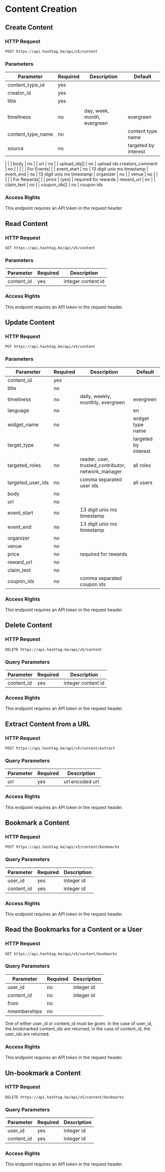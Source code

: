 # Content Creation




## Create Content

### HTTP Request

`POST https://api.hashtag.be/api/v5/content`

### Parameters

Parameter | Required | Description | Default
--------- | -------- | ----------- | -------
content_type_id | yes | |
creator_id | yes | |
title | yes | |
| | |
timeliness | no | day, week, month, evergreen | evergreen 
content_type_name | no | | content type name
source | no | | targeted by interest

| | |
body | no | |
url | no | |
upload_ids[] | no | upload ids
creators_comment | no | |
| | | 
For Events| | |
event_start | no | 13 digit unix ms timestamp |
event_end | no | 13 digit unix ms timestamp |
organizer | no | |
venue | no | | 
| | |
For Rewards| | |
price | (yes) | required for rewards |
reward_url | no | |
claim_text | no | | 
coupon_ids[] | no | coupon ids

### Access Rights

This endpoint requires an API token in the request header.





## Read Content

### HTTP Request

`GET https://api.hashtag.be/api/v5/content`

### Parameters

Parameter | Required | Description
--------- | -------- | -----------
content_id | yes | integer content id

### Access Rights

This endpoint requires an API token in the request header.




## Update Content

### HTTP Request

`PUT https://api.hashtag.be/api/v5/content`

### Parameters

Parameter | Required | Description | Default
--------- | -------- | ----------- | -------
content_id | yes | |
title | no | |
timeliness | no | daily, weekly, monthly, evergreen | evergreen 
language | no | | en
widget_name | no | | widget type name
target_type | no | | targeted by interest
targeted_roles | no | reader, user, trusted_contributor, network_manager | all roles
targeted_user_ids | no | comma separated user ids | all users
body | no | |
url | no | |
event_start | no | 13 digit unix ms timestamp |
event_end | no | 13 digit unix ms timestamp |
organizer | no | |
venue | no | | 
price | no | required for rewards |
reward_url | no | |
claim_text | no | | 
coupon_ids | no | comma separated coupon ids

### Access Rights

This endpoint requires an API token in the request header.





## Delete Content

### HTTP Request

`DELETE https://api.hashtag.be/api/v5/content`

### Query Parameters

Parameter | Required | Description
--------- | -------- | -----------
content_id | yes | integer content id

### Access Rights

This endpoint requires an API token in the request header.




## Extract Content from a URL

### HTTP Request

`POST https://api.hashtag.be/api/v5/content/extract`

### Query Parameters

Parameter | Required | Description
--------- | -------- | -----------
url | yes | url encoded url

### Access Rights

This endpoint requires an API token in the request header.




## Bookmark a Content

### HTTP Request

`POST https://api.hashtag.be/api/v5/content/bookmarks`

### Query Parameters

Parameter | Required | Description
--------- | -------- | -----------
user_id | yes | integer id
content_id | yes | integer id

### Access Rights

This endpoint requires an API token in the request header.



## Read the Bookmarks for a Content or a User

### HTTP Request

`GET https://api.hashtag.be/api/v5/content/bookmarks`

### Query Parameters

Parameter | Required | Description
--------- | -------- | -----------
user_id | no | integer id
content_id | no | integer id
from | no | | 0
nmemberships | no | | 18

One of either user_id or content_id must be given. In the case of user_id, the bookmarked content_ids are returned, in the case of content_id, the user_ids are returned.

### Access Rights

This endpoint requires an API token in the request header.



## Un-bookmark a Content

### HTTP Request

`DELETE https://api.hashtag.be/api/v5/content/bookmarks`

### Query Parameters

Parameter | Required | Description
--------- | -------- | -----------
user_id | yes | integer id
content_id | yes | integer id

### Access Rights

This endpoint requires an API token in the request header.

